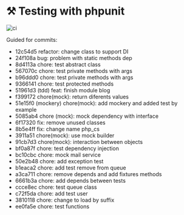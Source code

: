 # ⚒️ Testing with phpunit

![ci](https://github.com/apteles/tests-php/workflows/ci/badge.svg)


Guided for commits:

- 12c54d5 refactor: change class to support DI
- 24f108a bug: problem with static methods dep
- 8d4113a chore: test abstract class
- 567070c chore: test private methods with args
- b96ddd0 chore: test private methods with args
- 9366141 chore: test protected methods
- 51961d3 (tdd) feat: finish module blog
- f399172 chore(mock): return diferents values
- 51e15f0 (mockery) chore(mock): add mockery and added test by example
- 5085ab4 chore (mock): mock dependency with interface
- 6f17320 fix: remove unused classes
- 8b5e4ff fix: change name php_cs
- 3911a51 chore(mock): use mock builder
- 91cb7d3 chore(mock): interaction between objects
- bf0a87f chore: test dependency injection
- bc10cbc chore: mock mail service
- 50e2b48 chore: add exception test
- b1eaca2 chore: add test remove from queue
- a3ca711 chore: remove depends and add fixtures methods
- 6661b3a chore: add depends between tests
- ccce8ec chore: test queue class
- c72f5da chore: add test user
- 3810118 chore: change to load by suffix
- ee0fa5e chore: test functions